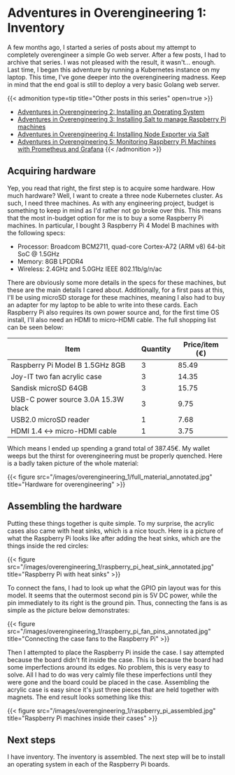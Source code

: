 # Adventures in Overengineering 1: Inventory


A few months ago, I started a series of posts about my attempt to completely overengineer a simple Go web server. After a few posts, I had to archive that series. I was not pleased with the result, it wasn't... enough. Last time, I began this adventure by running a Kubernetes instance on my laptop. This time, I've gone deeper into the overengineering madness. Keep in mind that the end goal is still to deploy a very basic Golang web server.

{{< admonition type=tip title="Other posts in this series" open=true >}}
* [Adventures in Overengineering 2: Installing an Operating System](https://ornlu-is.github.io/overengineering_2/)
* [Adventures in Overengineering 3: Installing Salt to manage Raspberry Pi machines](https://ornlu-is.github.io/overengineering_3/)
* [Adventures in Overengineering 4: Installing Node Exporter via Salt](https://ornlu-is.github.io/overengineering_4/)
* [Adventures in Overengineering 5: Monitoring Raspberry Pi Machines with Prometheus and Grafana](https://ornlu-is.github.io/overengineering_5/)
{{< /admonition >}}

## Acquiring hardware

Yep, you read that right, the first step is to acquire some hardware. How much hardware? Well, I want to create a three node Kubernetes cluster. As such, I need three machines. As with any engineering project, budget is something to keep in mind as I'd rather not go broke over this. This means that the most in-budget option for me is to buy a some Raspberry Pi machines. In particular, I bought 3 Raspberry Pi 4 Model B machines with the following specs:

* Processor: Broadcom BCM2711, quad-core Cortex-A72 (ARM v8) 64-bit SoC @ 1.5GHz
* Memory: 8GB LPDDR4
* Wireless: 2.4GHz and 5.0GHz IEEE 802.11b/g/n/ac

There are obviously some more details in the specs for these machines, but these are the main details I cared about. Additionally, for a first pass at this, I'll be using microSD storage for these machines, meaning I also had to buy an adapter for my laptop to be able to write into these cards. Each Raspberry Pi also requires its own power source and, for the first time OS install, I'll also need an HDMI to micro-HDMI cable. The full shopping list can be seen below:

| Item                                | Quantity | Price/item (€) |
| ----------------------------------- | -------- | -------------- |
| Raspberry Pi Model B 1.5GHz 8GB     | 3        | 85.49          |
| Joy-IT two fan acrylic case         | 3        | 14.35          |
| Sandisk microSD 64GB                | 3        | 15.75          |
| USB-C power source 3.0A 15.3W black | 3        | 9.75           |
| USB2.0 microSD reader               | 1        | 7.68           |
| HDMI 1.4 <-> micro-HDMI cable       | 1        | 3.75           |

Which means I ended up spending a grand total of 387.45€. My wallet weeps but the thirst for overengineering must be properly quenched. Here is a badly taken picture of the whole material:

{{< figure src="/images/overengineering_1/full_material_annotated.jpg" title="Hardware for overengineering" >}}

## Assembling the hardware

Putting these things together is quite simple. To my surprise, the acrylic cases also came with heat sinks, which is a nice touch. Here is a picture of what the Raspberry Pi looks like after adding the heat sinks, which are the things inside the red circles:

{{< figure src="/images/overengineering_1/raspberry_pi_heat_sink_annotated.jpg" title="Raspberry Pi with heat sinks" >}}

To connect the fans, I had to look up what the GPIO pin layout was for this model. It seems that the outermost second pin is 5V DC power, while the pin immediately to its right is the ground pin. Thus, connecting the fans is as simple as the picture below demonstrates:

{{< figure src="/images/overengineering_1/raspberry_pi_fan_pins_annotated.jpg" title="Connecting the case fans to the Raspberry Pi" >}}

Then I attempted to place the Raspberry Pi inside the case. I say attempted because the board didn't fit inside the case. This is because the board had some imperfections around its edges. No problem, this is very easy to solve. All I had to do was very calmly file these imperfections until they were gone and the board could be placed in the case. Assembling the acrylic case is easy since it's just three pieces that are held together with magnets. The end result looks something like this:

{{< figure src="/images/overengineering_1/raspberry_pi_assembled.jpg" title="Raspberry Pi machines inside their cases" >}}

## Next steps

I have inventory. The inventory is assembled. The next step will be to install an operating system in each of the Raspberry Pi boards.


